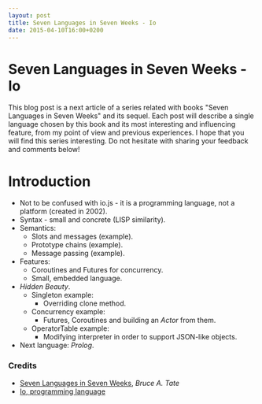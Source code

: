 ```yaml
---
layout: post
title: Seven Languages in Seven Weeks - Io
date: 2015-04-10T16:00+0200
---
```


# Seven Languages in Seven Weeks - Io

<quote class="disclaimer">This blog post is a next article of a series related with books "Seven Languages in Seven Weeks" and its sequel. Each post will describe a single language chosen by this book and its most interesting and influencing feature, from my point of view and previous experiences. I hope that you will find this series interesting. Do not hesitate with sharing your feedback and comments below!</quote>

# Introduction

- Not to be confused with io.js - it is a programming language, not a platform (created in 2002).
- Syntax - small and concrete (LISP similarity).
- Semantics:
  - Slots and messages (example).
  - Prototype chains (example).
  - Message passing (example).
- Features:
  - Coroutines and Futures for concurrency.
  - Small, embedded language.
- *Hidden Beauty*.
  - Singleton example:
    - Overriding clone method.
  - Concurrency example:
    - Futures, Coroutines and building an *Actor* from them.
  - OperatorTable example:
    - Modifying interpreter in order to support JSON-like objects.
- Next language: *Prolog*.

### Credits

- [Seven Languages in Seven Weeks](https://pragprog.com/book/btlang/seven-languages-in-seven-weeks), *Bruce A. Tate*
- [Io, programming language](http://iolanguage.org)
